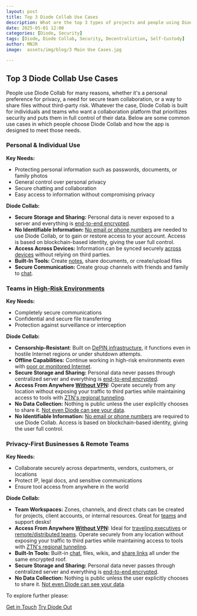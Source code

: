 ```yaml
---
layout: post
title: Top 3 Diode Collab Use Cases
description: What are the top 3 types of projects and people using Diode Collab?
date: 2025-05-01 12:00
categories: [Diode, Security]
tags: [Diode, Diode Collab, Security, Decentraliztion, Self-Custody]
author: MNJR
image: 	assets/img/blog/3 Main Use Cases.jpg

---
```

## Top 3 Diode Collab Use Cases

People use Diode Collab for many reasons, whether it's a personal preference for privacy, a need for secure team collaboration, or a way to share files without third-party risk. Whatever the case, Diode Collab is built for individuals and teams who want a collaboration platform that prioritizes security and puts them in full control of their data. Below are some common use cases in which people choose Diode Collab and how the app is designed to meet those needs.

### Personal & Individual Use

**Key Needs:**

*   Protecting personal information such as passwords, documents, or family photos
*   General control over personal privacy
*   Secure chatting and collaboration
*   Easy access to information without compromising privacy

**Diode Collab:**

*   **Secure Storage and Sharing:** Personal data is never exposed to a server and everything is [end-to-end encrypted](https://app.docs.diode.io/docs/using/how-it-works/).  
*   **No Identifiable Information:** [No email or phone numbers](https://diode.io/blog/messaging-app-without-a-phone-number) are needed to use Diode Collab, or to gain or restore access to your account. Access is based on blockchain-based identity, giving the user full control. 
*   **Access Across Devices:** Information can be synced securely [across devices](https://app.docs.diode.io/docs/using/linked-devices/) without relying on third parties.
*   **Built-In Tools:** Create [notes](https://app.docs.diode.io/docs/features/take-secure-notes-with-diode-drive/), share documents, or create/upload files
*   **Secure Communication:** Create group channels with friends and family to [chat](https://app.docs.diode.io/docs/using/create-a-group-chat/).

### Teams in [High-Risk Environments](https://diode.io/blog/collaboration-in-redzones)

**Key Needs:**

*   Completely secure communications 
*   Confidential and secure file transferring 
*   Protection against surveillance or interception

**Diode Collab:**

*   **Censorship-Resistant**: Built on [DePIN infrastructure](https://diode.io/blog/depin-headwinds-and-tailwinds), it functions even in hostile Internet regions or under shutdown attempts.
*   **Offline Capabilities:** Continue working in high-risk environments even with [poor or monitored Internet](https://diode.io/blog/diode-self-custody).
*   **Secure Storage and Sharing:** Personal data never passes through centralized server and everything is [end-to-end encrypted](https://app.docs.diode.io/docs/using/how-it-works/).
*   **Access From Anywhere [Without VPN](https://diode.io/blog/does-vpn-protect-my-information):** Operate securely from any location without exposing your traffic to third parties while maintaining access to tools with [ZTN's regional tunneling](https://app.docs.diode.io/docs/features/regional-tunnels/).
*   **No Data Collection:** Nothing is public unless the user explicitly chooses to share it. [Not even Diode can see your data](https://diode.io/blog/diode-self-custody).
*   **No Identifiable Information:** [No email or phone numbers](https://diode.io/blog/messaging-app-without-a-phone-number) are required to use Diode Collab. Access is based on blockchain-based identity, giving the user full control.

### Privacy-First Businesses & Remote Teams

**Key Needs:**

*   Collaborate securely across departments, vendors, customers, or locations
*   Protect IP, legal docs, and sensitive communications
*   Ensure tool access from anywhere in the world

**Diode Collab:**

*   **Team Workspaces:** Zones, channels, and direct chats can be created for projects, client accounts, or internal resources. Great for [teams](https://diode.io/usecases/) and support desks!
*   **Access From Anywhere [Without VPN](https://diode.io/blog/does-vpn-protect-my-information):** Ideal for [traveling executives](https://diode.io/blog/strategies-for-executive-protection) or [remote/distributed teams](https://diode.io/blog/replacing-VPN-for-international-teams). Operate securely from any location without exposing your traffic to third parties while maintaining access to tools with [ZTN's regional tunneling](https://app.docs.diode.io/docs/features/regional-tunnels/).
*   **Built-In Tools:** Built-in [chat](https://app.docs.diode.io/docs/using/create-a-group-chat/), files, wikis, and [share links](https://app.docs.diode.io/docs/using/share-a-file-or-folder-via-web-browser/) all under the same encrypted roof.
*   **Secure Storage and Sharing:** Personal data never passes through centralized server and everything is [end-to-end encrypted](https://app.docs.diode.io/docs/using/how-it-works/).
*   **No Data Collection:** Nothing is public unless the user explicitly chooses to share it. [Not even Diode can see your data](https://diode.io/blog/diode-self-custody).

To explore further please:
<div class="story__buttons">
  <a href="{{"https://contactdiode.paperform.co"}}" class="btn" target="">Get in Touch</a>
  <a href="#download-app" class="btn popup-open" target="">Try Diode Out</a>
</div>
